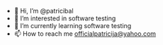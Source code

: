 - 👋 Hi, I’m @patricibal
- 👀 I’m interested in software testing
- 🌱 I’m currently learning software testing
- 📫 How to reach me officialpatricija@yahoo.com

<!---
patricibal/patricibal is a ✨ special ✨ repository because its `README.md` (this file) appears on your GitHub profile.
You can click the Preview link to take a look at your changes.
--->
